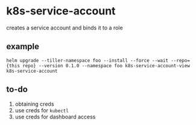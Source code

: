 # k8s-service-account

creates a service account and binds it to a role

## example

```
helm upgrade --tiller-namespace foo --install --force --wait --repo={this repo} --version 0.1.0 --namespace foo k8s-service-account-view k8s-service-account
```

## to-do

1. obtaining creds
1. use creds for `kubectl`
1. use creds for dashboard access
